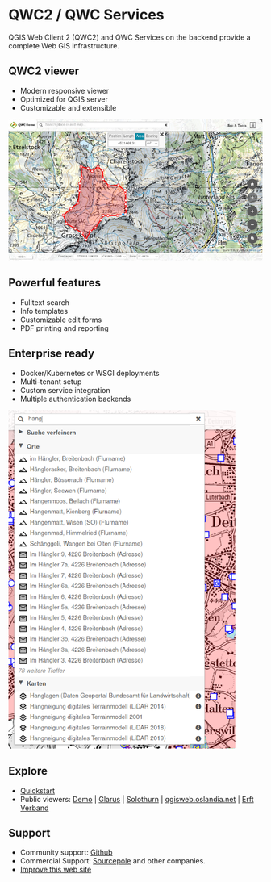 # QWC2 / QWC Services

QGIS Web Client 2 (QWC2) and QWC Services on the backend provide a complete Web GIS infrastructure.


## QWC2 viewer

* Modern responsive viewer
* Optimized for QGIS server
* Customizable and extensible

![QWC2](./images/viewer.jpg?style=centerme)

## Powerful features

* Fulltext search
* Info templates
* Customizable edit forms
* PDF printing and reporting


## Enterprise ready

* Docker/Kubernetes or WSGI deployments
* Multi-tenant setup
* Custom service integration
* Multiple authentication backends

![Search](./images/search.png?style=centerme)

## Explore

* [Quickstart](/quick-start/)
* Public viewers: [Demo](https://qwc2.sourcepole.ch) | [Glarus](https://map.geo.gl.ch/) | [Solothurn](https://geo.so.ch/map/) | [qgisweb.oslandia.net](https://qgisweb.oslandia.net/) | [Erft Verband](http://webgis.erftverband.de)

## Support

* Community support: [Github](https://github.com/qgis/qwc2-demo-app/issues)
* Commercial Support: [Sourcepole](https://www.sourcepole.com/) and other companies.
* [Improve this web site](https://github.com/qwc-services/qwc-services.github.io/)
